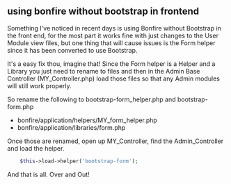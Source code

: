 ## using bonfire without bootstrap in frontend


Something I've noticed in recent days is using Bonfire without Bootstrap in the front end, for the most part it works fine with just changes to the User Module view files, but one thing that will cause issues is the Form helper since it has been converted to use Bootstrap.  

It's a easy fix thou, imagine that!  Since the Form helper is a Helper and a Library you just need to rename to files and then in the Admin Base Controller (MY_Controller.php) load those files so that any Admin modules will still work properly.

So rename the following to bootstrap-form_helper.php and bootstrap-form.php

 * bonfire/application/helpers/MY_form_helper.php
 * bonfire/application/libraries/form.php

Once those are renamed, open up MY_Controller, find the Admin_Controller and load the helper.

~~~ php
	$this->load->helper('bootstrap-form');
~~~

And that is all.  Over and Out!